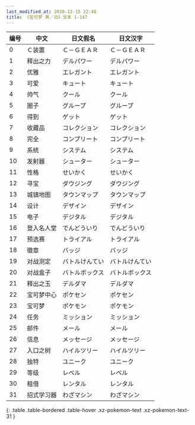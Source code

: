 ```yaml
---
last_modified_at: 2020-12-15 22:48
title: 《宝可梦 黑／白》文本 1-147
---
```

| 编号 | 中文 | 日文假名 | 日文汉字 |
| ---- | ---- | ---- | --- |
| 0 | Ｃ装置 | Ｃ－ＧＥＡＲ | Ｃ－ＧＥＡＲ |
| 1 | 释出之力 | デルパワー | デルパワー |
| 2 | 优雅 | エレガント | エレガント |
| 3 | 可爱 | キュート | キュート |
| 4 | 帅气 | クール | クール |
| 5 | 圈子 | グループ | グループ |
| 6 | 得到 | ゲット | ゲット |
| 7 | 收藏品 | コレクション | コレクション |
| 8 | 完全 | コンプリート | コンプリート |
| 9 | 系统 | システム | システム |
| 10 | 发射器 | シューター | シューター |
| 11 | 性格 | せいかく | せいかく |
| 12 | 寻宝 | ダウジング | ダウジング |
| 13 | 城镇地图 | タウンマップ | タウンマップ |
| 14 | 设计 | デザイン | デザイン |
| 15 | 电子 | デジタル | デジタル |
| 16 | 登入名人堂 | でんどういり | でんどういり |
| 17 | 预选赛 | トライアル | トライアル |
| 18 | 徽章 | バッジ | バッジ |
| 19 | 对战测定 | バトルけんてい | バトルけんてい |
| 20 | 对战盒子 | バトルボックス | バトルボックス |
| 21 | 释出之玉 | デルダマ | デルダマ |
| 22 | 宝可梦中心 | ポケセン | ポケセン |
| 23 | 宝可梦 | ポケモン | ポケモン |
| 24 | 任务 | ミッション | ミッション |
| 25 | 邮件 | メール | メール |
| 26 | 信息 | メッセージ | メッセージ |
| 27 | 入口之树 | ハイルツリー | ハイルツリー |
| 28 | 独特 | ユニーク | ユニーク |
| 29 | 等级 | レベル | レベル |
| 30 | 租借 | レンタル | レンタル |
| 31 | 招式学习器 | わざマシン | わざマシン |
{: .table .table-bordered .table-hover .xz-pokemon-text .xz-pokemon-text-31 }